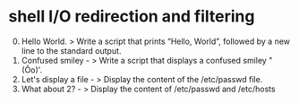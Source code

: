 # shell I/O redirection and filtering 
0. Hello World. > Write a script that prints “Hello, World”, followed by a new line to the standard output.
1. Confused smiley - > Write a script that displays a confused smiley "(Ôo)'.
2. Let's display a file - > Display the content of the /etc/passwd file.
3.  What about 2? - > Display the content of /etc/passwd and /etc/hosts
